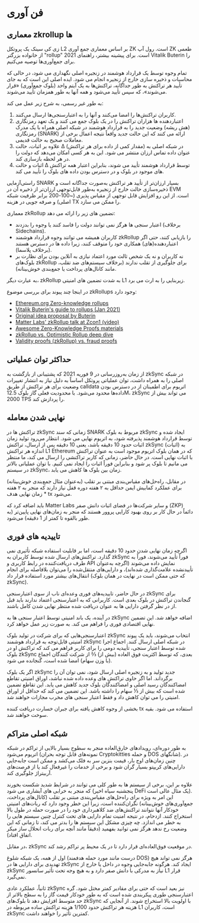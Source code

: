 # فن آوری

## معماری zkrollup ها

زی کی سینک یک پروتکل L2 بر اساس معماری جمع آوری ZK است. رول آپ ZK طعمی از خانواده بزرگتر "rollup" است. برای پیشینه بیشتر، راهنمای 2021 Vitalik Buterin را برای جمع‌آوری‌ها توصیه می‌کنیم.                            &#x20;

تمام وجوه توسط یک قرارداد هوشمند در زنجیره اصلی نگهداری می شود، در حالی که محاسبات و ذخیره سازی خارج از زنجیره انجام می شود. ایده اصلی این است که به جای تأیید هر تراکنش به طور جداگانه، تراکنش‌ها به یک آیتم واحد (بلوک جمع‌آوری) «قرار می‌شوند»، که سپس تأیید می‌شود و همه آنها به طور همزمان تأیید می‌شوند.                          &#x20;

به طور غیر رسمی، به شرح زیر عمل می کند:                                                                                                    &#x20;

1. کاربران تراکنش‌ها را امضا می‌کنند و آنها را به اعتبارسنجی‌ها ارسال می‌کنند.                                                 &#x20;
2. اعتباردهنده ها هزاران تراکنش را در یک بلوک جمع می کنند و یک تعهد رمزنگاری (هش ریشه) وضعیت جدید را به قرارداد هوشمند در شبکه اصلی همراه با یک مدرک رمزنگاری (SNARK) ارائه می کنند که این حالت جدید واقعاً نتیجه اعمال برخی از معاملات صحیح به حالت قدیمی.                                                                                    &#x20;
3. علاوه بر اثبات، حالت Δ (مقدار کمی از داده برای هر تراکنش) در شبکه اصلی به عنوان داده تماس ارزان منتشر می شود. این به هر کسی امکان می‌دهد که دولت را در هر لحظه بازسازی کند.                                              &#x20;
4. اثبات و حالت Δ توسط قرارداد هوشمند تأیید می شوند، بنابراین اعتبار همه تراکنش های موجود در بلوک و در دسترس بودن داده های بلوک را تأیید می کند.                                                                                         &#x20;

راستی‌آزمایی SNARK بسیار ارزان‌تر از تأیید هر تراکنش به‌صورت جداگانه است و ذخیره‌سازی حالت خارج از زنجیره به‌طور قابل‌توجهی ارزان‌تر از ذخیره آن در EVM است. از این رو افزایش قابل توجهی از مقیاس پذیری (\~100-200 برابر ظرفیت شبکه اصلی) و صرفه جویی در هزینه TX را ممکن می سازد.                                                                   &#x20;

معماری zkRollup تضمین های زیر را ارائه می دهد:                                                                                           &#x20;

* اعتبار سنجی ها هرگز نمی توانند دولت را فاسد کنند یا وجوه را بدزدند (برخلاف Sidechains).                         &#x20;
* کاربران همیشه می توانند وجوه قرارداد هوشمند zkRollup را بازیابی کنند، حتی اگر اعتباردهنده(های) همکاری خود را متوقف کنند، زیرا داده ها در دسترس هستند (برخلاف پلاسما).                                                    &#x20;
* نه کاربران و نه یک شخص ثالث مورد اعتماد نیازی به آنلاین بودن برای نظارت بر بلوک‌های zkRollup برای جلوگیری از تقلب ندارند (برخلاف سیستم‌های ضد تقلب، مانند کانال‌های پرداخت یا جمع‌بندی خوش‌بینانه).           &#x20;

به عبارت دیگر، zkRollup به شدت تضمین های امنیتی L1 زیربنایی را به ارث می برد.                                            &#x20;

در اینجا چند پیوند برای بررسی موضوع zkRollups وجود دارد:                                                                               &#x20;

* [Ethereum.org Zero-knowledge rollups](https://ethereum.org/en/developers/docs/scaling/layer-2-rollups/#zk-rollups)
* [Vitalik Buterin's guide to rollups (Jan 2021)](https://vitalik.ca/general/2021/01/05/rollup.html)
* [Original idea proposal by Buterin](https://ethresear.ch/t/on-chain-scaling-to-potentially-500-tx-sec-through-mass-tx-validation/3477)
* [Matter Labs' zkRollup talk at Zcon1 (video)](https://www.youtube.com/watch?v=QyM9qdFKsEA)
* [Awesome Zero-Knowledge Proofs materials](https://github.com/matter-labs/awesome-zero-knowledge-proofs)
* [zkRollup vs. Optimistic Rollup deep dive](https://medium.com/matter-labs/optimistic-vs-zk-rollup-deep-dive-ea141e71e075)
* [Validity proofs (zkRollup) vs. fraud proofs](https://medium.com/starkware/validity-proofs-vs-fraud-proofs-4ef8b4d3d87a)

## حداکثر توان عملیاتی

از زمان به‌روزرسانی در 9 فوریه 2021 که پشتیبانی از بازگشت به zkSync در شبکه اصلی را به همراه داشت، توان عملیاتی پروتکل اساساً به دلیل نیاز به انتشار تغییرات وضعیت برای هر تراکنش از طریق calldata اتریوم برای اطمینان از در دسترس بودن داده‌ها محدود می‌شود. با محدودیت فعلی گاز بلوک 12.5M، zkSync می تواند بیش از 2000 TPS را پردازش کند.                                                                                                                                &#x20;

## نهایی شدن معامله

تراکنش ها در zkSync زمانی که سند SNARK مربوط به بلوک zkSync ایجاد شده و توسط قرارداد هوشمند پذیرفته شود، به اتریوم نهایی می شود. انتظار می‌رود تولید زمان اثبات حدود 10 دقیقه باشد، یعنی 10 دقیقه پس از ارسال، تراکنش zkSync (اثبات) به اندازه هر تراکنش L1 Ethereum که در همان بلوک اتریوم موجود است به عنوان تراکنش با اثبات نهایی است. در حال حاضر، زمانی که کاربر تراکنشی را ارسال می کند، ما منتظر می مانیم تا بلوک پر شود و بنابراین فوراً اثبات را ایجاد نمی کنیم. با توان عملیاتی بالاتر در سیستم zkSync، زمان بین بلوک ها کاهش می یابد. &#x20;

در مقابل، راه‌حل‌های مقیاس‌بندی مبتنی بر تقلب (به‌عنوان مثال جمع‌بندی خوش‌بینانه) برای عملکرد کمابیش ایمن حداقل به ۲ هفته دوره قفل نیاز دارند که منجر به ۲ هفته زمان نهایی هدف \* tx می‌شود.                                     &#x20;

باید اضافه کرد که Matter Labs و سایر شرکت‌ها در فضای اثبات دانش صفر (ZKP) دائماً در حال کار بر روی بهبود کارایی پروور هستند که منجر به زمان‌های نهایی پایین‌تر (به طور بالقوه تا کمتر از 1 دقیقه) می‌شود.                         &#x20;



## تاییدیه های فوری

اگرچه زمان نهایی شدن حدود 10 دقیقه است، اما بر قابلیت استفاده شبکه تأثیری نمی گذارد. تراکنش‌های ارسال شده توسط کاربران به zkSync فوراً تأیید می‌شوند، فوراً به طرف دریافت‌کننده در رابط کاربری و API نمایش داده می‌شوند (اگرچه به‌عنوان تأییدنشده علامت‌گذاری شده‌اند)، و دارایی‌های منتقل‌شده را می‌توان بلافاصله برای انجام انتقال‌های بیشتر مورد استفاده قرار داد (که حتی ممکن است در نهایت در همان بلوک zkSync).                            &#x20;

در حال حاضر، تاییدیه‌های فوری وعده‌ای ناب از سوی اعتبارسنجی zkSync برای گنجاندن تراکنش در بلوک بعدی است. کاربرانی که به اعتبارسنجی اعتماد ندارند باید قبل از در نظر گرفتن دارایی ها به عنوان دریافت شده منتظر نهایی شدن کامل باشند.                                                                                                                                                    &#x20;

در آینده، یک باند امنیتی توسط اعتبار سنجی ها به zkSync اضافه خواهد شد. این تضمین نهایی اقتصادی فوری را فراهم می کند. به صورت زیر عمل خواهد کرد.                                                                                                &#x20;

اعتبارسنجی‌هایی که برای شرکت در تولید بلوک zkSync انتخاب می‌شوند، باید یک پیوند امنیتی قابل‌توجه به قرارداد هوشمند zkSync در شبکه اصلی ارسال کنند. اجماع اجرا شده توسط اعتبار سنجی، تأییدیه دومی را برای کاربر فراهم می کند که تراکنش او در بلوک zkSync بعدی، که توسط اکثریت فوق العاده (بیش از) ⅔ از شرکت کنندگان اجماع (با وزن سهام) امضا شده است، گنجانده می شود.                                                                                                  &#x20;

اگر یک بلوک zkSync جدید تولید و به زنجیره اصلی ارسال شود، نمی توان آن را برگرداند. اما اگر حاوی تراکنش های وعده داده شده نباشد، اوراق امنیتی تقاطع امضاکنندگان رسید اصلی و امضاکنندگان بلوک جدید کاهش می یابد. این تقاطع تضمین شده است که بیش از ⅓ سهام را داشته باشد. این تضمین می کند که حداقل از اوراق امنیتی را می توان کاهش داد و فقط اعتبار سنجی های مخرب مجازات خواهند شد.                                                                  &#x20;

بخشی از وجوه کاهش یافته برای جبران خسارت دریافت کننده tx استفاده می شود. بقیه سوخت خواهند شد.          &#x20;

## شبکه اصلی متراکم

به طور دوره‌ای، رویدادهای خارق‌العاده منجر به سطوح بسیار بالایی از تراکم در شبکه اتریوم می‌شود (نمونه‌های قابل توجه بحران Cryptokitties و حمله DOS شانگهای). در چنین زمان‌های اوج بار، قیمت بنزین سر به فلک می‌کشد و ممکن است جابه‌جایی دارایی‌های کریپتو بسیار گران شود و برخی از خدمات را غیرفعال کند یا از فرصت‌های آربیتراژ جلوگیری کند.                                                                                                                                              &#x20;

علاوه بر این، برخی از سیستم ها به طور کلی می توانند در شرایط شدید شکست بخورند که منجر به خرابی های آبشاری می شود (پنجشنبه سیاه اخیر DeFi یک مثال عالی است). این امر به ویژه برای راه‌حل‌های مقیاس‌بندی مبتنی بر تقلب (کانال‌های پرداخت، جمع‌آوری‌های خوش‌بینانه) نگران‌کننده است، زیرا این خطر وجود دارد که ربات‌های امنیتی خودکار آنها نتوانند تراکنش‌های ضد کلاهبرداری خود را در صورت حمله در طول بالا استخراج کنند. ازدحام، در نتیجه امنیت تمام دارایی های تحت کنترل چنین سیستم هایی را به خطر می اندازد. چه چیزی مشکل این سیستم ها را بدتر می کند، تا زمانی که این وضعیت رخ ندهد هرگز نمی توانید بفهمید (دقیقاً مانند آنچه برای ربات انحلال ساز میکر اتفاق افتاد).                                                                                                                                                            &#x20;

در مقابل، zkSync در موقعیت فوق‌العاده‌ای قرار دارد تا در یک محیط پر تراکم رشد کند.                                      &#x20;

اول از همه، یک شبکه شلوغ (درست مانند مورد حمله هدفمند DOS) هرگز نمی تواند هیچ تهدیدی برای دارایی ها در zkSync ایجاد کند. هرگونه جابه‌جایی وجوه در داخل یا خارج از zkSync نیاز به مدرکی با دانش صفر دارد و به هیچ وجه تحت تأثیر سانسور L1 قرار نمی‌گیرد.                                                                                                       &#x20;

ثانیاً، عملکرد عادی zkSync نیز بعید است که حتی برای مقادیر کمتر مختل شود. گره اعتبارسنجی طوری پیکربندی شده است که به طور خودکار قیمت گاز را به سطح بالاتر از حد متوسط ​​افزایش دهد تا بلوک‌های zkSync با اولویت بالا استخراج شوند. از آنجایی که هزینه هر تراکنش حدود 1/100 هزینه تراکنش ساده مربوطه در L1 است، کاربران zkSync کمترین تأثیر را خواهند داشت.                                                                                                         &#x20;
